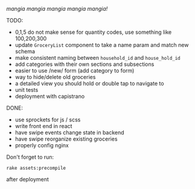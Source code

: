 *mangia mangia mangia mangia mangia!*

TODO:
  * 0,1,5 do not make sense for quantity codes, use something like 100,200,300
  * update `GroceryList` component to take a name param and match new schema
  * make consistent naming between `household_id` and `house_hold_id`
  * add categories with their own sections and subsections
  * easier to use /new/ form (add category to form)
  * way to hide/delete old groceries
  * a detailed view you should hold or double tap to navigate to
  * unit tests
  * deployment with capistrano

DONE:
  * use sprockets for js / scss
  * write front end in react
  * have swipe events change state in backend
  * have swipe reorganize existing groceries
  * properly config nginx

Don't forget to run:

`rake assets:precompile`

after deployment

